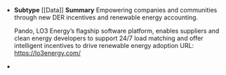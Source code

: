 - **Subtype** [[Data]]
  **Summary** Empowering companies and communities through new DER incentives and renewable energy accounting.
  
  Pando, LO3 Energy’s flagship software platform, enables suppliers and clean energy developers to support 24/7 load matching and offer intelligent incentives to drive renewable energy adoption
  URL: https://lo3energy.com/
-